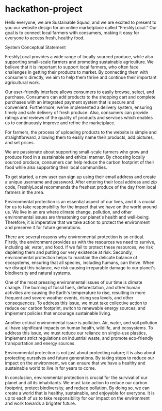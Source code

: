 # hackathon-project

Hello everyone, we are Sustainable Squad, and we are excited to present to you our website design for an online marketplace called “FreshlyLocal.” Our goal is to connect local farmers with consumers, making it easy for everyone to access fresh, healthy food. 

System Conceptual Statement

FreshlyLocal provides a wide range of locally sourced produce, while also supporting small-scale farmers and promoting sustainable agriculture. We believe that it is important to support local farmers, who often face challenges in getting their products to market. By connecting them with consumers directly, we aim to help them thrive and continue their important agricultural work. 

Our user-friendly interface allows consumers to easily browse, select, and purchase. Consumers can add products to the shopping cart and complete purchases with an integrated payment system that is secure and convenient. Furthermore, we’ve implemented a delivery system,  ensuring timely and safe delivery of fresh produce. Also, consumers can provide ratings and reviews of the quality of products and services which enables us to continuously improve and refine the marketplace. 

For farmers, the process of uploading products to the website is simple and straightforward, allowing them to easily name their products, add pictures, and set prices. 

We are passionate about supporting small-scale farmers who grow and produce food in a sustainable and ethical manner. By choosing locally sourced produce, consumers can help reduce the carbon footprint of their food while also supporting their local communities. 

To get started, a new user can sign up using their email address and create a unique username and password. After entering their local address and zip code, FreshlyLocal recommends the freshest produce of the day from local farmers in the area. 

Environmental protection is an essential aspect of our lives, and it is crucial for us to take responsibility for the impact that we have on the world around us. We live in an era where climate change, pollution, and other environmental issues are threatening our planet's health and well-being. Therefore, it is imperative that we take action to protect the environment and preserve it for future generations.

There are several reasons why environmental protection is so critical. Firstly, the environment provides us with the resources we need to survive, including air, water, and food. If we fail to protect these resources, we risk depleting them and putting our very existence at risk. Secondly, environmental protection helps to maintain the delicate balance of ecosystems, ensuring that all species, including humans, can thrive. When we disrupt this balance, we risk causing irreparable damage to our planet's biodiversity and natural systems.

One of the most pressing environmental issues of our time is climate change. The burning of fossil fuels, deforestation, and other human activities are causing the Earth's temperature to rise, resulting in more frequent and severe weather events, rising sea levels, and other consequences. To address this issue, we must take collective action to reduce our carbon footprint, switch to renewable energy sources, and implement policies that encourage sustainable living.

Another critical environmental issue is pollution. Air, water, and soil pollution all have significant impacts on human health, wildlife, and ecosystems. To address this issue, we must reduce our reliance on single-use plastics, implement strict regulations on industrial waste, and promote eco-friendly transportation and energy sources.

Environmental protection is not just about protecting nature; it is also about protecting ourselves and future generations. By taking steps to reduce our impact on the environment, we can ensure that we have a healthy and sustainable world to live in for years to come.

In conclusion, environmental protection is crucial for the survival of our planet and all its inhabitants. We must take action to reduce our carbon footprint, protect biodiversity, and reduce pollution. By doing so, we can create a world that is healthy, sustainable, and enjoyable for everyone. It is up to each of us to take responsibility for our impact on the environment and work towards a brighter future.
